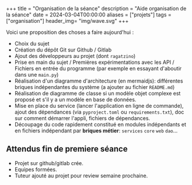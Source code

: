 +++
title = "Organisation de la séance"
description = "Aide organisation de la séance"
date = 2024-03-04T00:00:00
aliases = ["projets"]
tags = ["organisation"]
header_img= "img/wave.svg"
+++

Voici une proposition des choses a faire aujourd'hui : 

- Choix du sujet
- Création du dépôt Git sur Github / Gitlab
- Ajout des développeurs au projet (dont `ragatzino`)
- Prise en main du sujet / Premières expérimentations avec les API / Fichiers en entrée du programme (par exemple en essayant d'aboutir dans une `main.py`)
- Réalisation d'un diagramme d'architecture (en mermaidjs): différentes briques indépendantes du système (a ajouter au fichier `README.md`)
- Réalisation de diagramme de classe si un modèle objet complexe est proposé et s'il y a un modèle en base de données.
- Mise en place du service (lancer l'application en ligne de commande), ajout des dépendances (via `pyproject.toml` ou `requirements.txt`), doc sur comment démarrer l'appli, fichiers de dépendances.
- Découpage du code rapidement constitué en modules indépendants et en fichiers indépendant par **briques métier**: `services` `core` `web` `dao`... 

## Attendus fin de premiere séance 

- Projet sur github/gitlab crée. 
- Equipes formées.
- Tuteur ajouté au projet pour review semaine prochaine.
